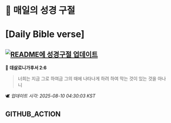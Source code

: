 # 🙏 매일의 성경 구절
# [Daily Bible verse]
## [![README에 성경구절 업데이트](https://github.com/DONGSUKA/first_test/actions/workflows/update-readme-bible.yml/badge.svg)](https://github.com/DONGSUKA/first_test/actions/workflows/update-readme-bible.yml)
<!-- START_BIBLE_VERSE -->
📖 **데살로니가후서 2:6**
> 너희는 지금 그로 하여금 그의 때에 나타나게 하려 하여 막는 것이 있는 것을 아나니

🕊️ _업데이트 시각: 2025-08-10 04:30:03 KST_
  <!-- END_BIBLE_VERSE -->
## GITHUB_ACTION
